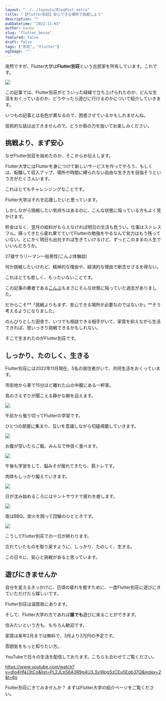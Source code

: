 ```yaml
---
layout: "../../layouts/BlogPost.astro"
title: "【Flutter別荘】安心できる場所で挑戦しよう"
description: ""
pubDatetime: "2022-11-03"
author: konbu
slug: "flutter_besso"
featured: false
draft: false
tags: ["別荘", "Flutter"]
ogImage: ""
---
```


突然ですが、Flutter大学は**Flutter別荘**という古民家を所有しています。これです。

![](/images/wp-content/uploads/2022/10/CleanShot-0004-10-31-at-20.23.27@2x-1-1024x581.png)

この記事では、Flutter別荘がどういった経緯で立ち上げられたのか、どんな生活をおくっているのか、どうやったら遊びに行けるのかについて紹介していきます。

いつもの記事とは毛色が異なるので、困惑させているかもしれませんね。

技術的な話は出てきませんので、どうか肩の力を抜いてお楽しみください。

## 挑戦より、まず安心

なぜFlutter別荘を始めたのか、そこからお伝えします。

Flutter大学にはFlutterを身につけて新しいサービスを作ってやろう、もしくは、転職して収入アップ、場所や時間に縛られない自由な生き方を目指そうという方がたくさんいます。

これはとてもチャレンジングなことです。

Flutter大学はそれを応援したいと思っています。

しかしながら挑戦したい気持ちはあるのに、こんな状態に陥っている方もよく見かけます。

貯金はなく、翌月の給料がもらえなければ明日の生活も危うい。仕事はストレスフル。帰ってきたら疲れ果てていてFlutterの勉強をやるなんて気力はもう残っていない。とにかく明日も出社すれば生きていけるけど、ずっとこのままの人生でいいんだろうか。

27歳サラリーマン一般男性(こんぶ体験談)

何か挑戦したいけれど、精神的な理由や、経済的な理由で断念せざるを得ない。

これはとても悲しく、もったいないことです。

この記事の著者である[こんぶ](https://twitter.com/pressedkonbu)もまさにそんな状態に陥っていた過去がありました。

だからこそ**「挑戦よりもまず、安心できる場所が必要なのではないか」**そう考えるようになりました。

のんびりとした田舎で、いつでも相談できる相手がいて、家賃を抑えながら生活できれば、思いっきり挑戦できるかもしれない。

そこで生まれたのがFlutter別荘です。

## しっかり、たのしく、生きる

Flutter別荘には2022年11月現在、5名の居住者がいて、共同生活をおくっています。

市街地から車で15分ほど離れた山の中腹にある一軒家。

鳥のさえずりが聞こえる静かな朝を迎えます。

![](/images/wp-content/uploads/2022/11/CleanShot-0004-11-03-at-10.51.52@2x-1024x505.png)

午前から張り切ってFlutterの学習です。

ひとつの部屋に集まり、互いを意識しながら切磋琢磨していきます。

![](/images/wp-content/uploads/2022/11/CleanShot-0004-11-03-at-10.57.26@2x-1024x577.png)

お腹が空いたらご飯。みんなで仲良く食べます。

![](/images/wp-content/uploads/2022/11/CleanShot-0004-11-03-at-11.03.39@2x-1024x587.png)

午後も学習をして、脳みそが疲れてきたら、筋トレです。

肉体もしっかり鍛えていきます。

![](/images/wp-content/uploads/2022/11/CleanShot-0004-11-03-at-11.11.05@2x-1024x503.png)

日が沈み始めるころにはテントサウナで疲れを癒します。

![](/images/wp-content/uploads/2022/11/CleanShot-0004-11-03-at-11.16.31@2x-1024x489.png)

夜はBBQ。炭火を囲って団欒のひとときです。

![](/images/wp-content/uploads/2022/11/CleanShot-0004-11-03-at-11.28.18@2x-1024x506.png)

こうしてFlutter別荘での一日が終わります。

忘れていたものを取り戻すように、しっかり、たのしく、生きる。

この日々に、安心と挑戦があると思っています。

## 遊びにきませんか

自分を変えるきっかけに、日頃の疲れを癒すために、一度Flutter別荘に遊びにきていただけたら嬉しいです。

Flutter別荘は滋賀県にあります。

そして、Flutter大学の方であれば**誰でも**遊びに来ることができます。

住みたいという方も、もちろん歓迎です。

家賃は来年2月までは無料で、3月より3万円の予定です。

雰囲気をもっと知りたい方。

YouTubeで日々の生活を配信しております。こちらも合わせてご覧ください。

https://www.youtube.com/watch?v=dlg4HNJ3tCo&list=PL2JLpS6A3R9g4U3_5xWpgSzCEu5Eqb37Q&index=2&t=6s

Flutter別荘にきてみませんか？
まずはFlutter大学の紹介ページをご覧ください。